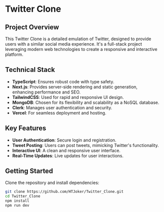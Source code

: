 # Twitter Clone

## Project Overview

This Twitter Clone is a detailed emulation of Twitter, designed to provide users with a similar social media experience. It's a full-stack project leveraging modern web technologies to create a responsive and interactive platform.

## Technical Stack

- **TypeScript**: Ensures robust code with type safety.
- **Next.js**: Provides server-side rendering and static generation, enhancing performance and SEO.
- **TailwindCSS**: Used for rapid and responsive UI design.
- **MongoDB**: Chosen for its flexibility and scalability as a NoSQL database.
- **Clerk**: Manages user authentication and security.
- **Vercel**: For seamless deployment and hosting.

## Key Features

- **User Authentication**: Secure login and registration.
- **Tweet Posting**: Users can post tweets, mimicking Twitter's functionality.
- **Interactive UI**: A clean and responsive user interface.
- **Real-Time Updates**: Live updates for user interactions.

## Getting Started

Clone the repository and install dependencies:

```bash
git clone https://github.com/HTJoker/Twitter_Clone.git
cd Twitter_Clone
npm install
npm run dev
```
